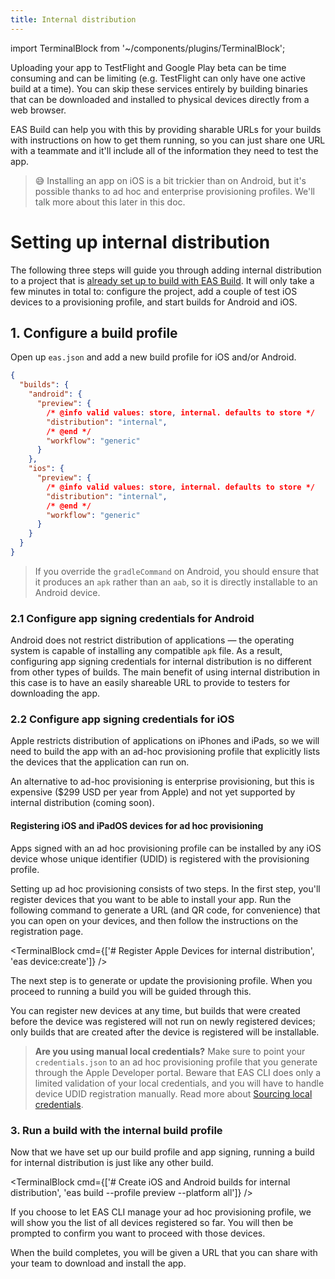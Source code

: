 ```yaml
---
title: Internal distribution
---
```


import TerminalBlock from '~/components/plugins/TerminalBlock';

Uploading your app to TestFlight and Google Play beta can be time consuming and can be limiting (e.g. TestFlight can only have one active build at a time). You can skip these services entirely by building binaries that can be downloaded and installed to physical devices directly from a web browser.

EAS Build can help you with this by providing sharable URLs for your builds with instructions on how to get them running, so you can just share one URL with a teammate and it'll include all of the information they need to test the app.

> 😅 Installing an app on iOS is a bit trickier than on Android, but it's possible thanks to ad hoc and enterprise provisioning profiles. We'll talk more about this later in this doc.

<h1 style={{borderBottom: 'none', marginTop: 30, marginBottom: 15, fontFamily: 'expo-brand-bold'}}>Setting up internal distribution</h1>

The following three steps will guide you through adding internal distribution to a project that is [already set up to build with EAS Build](setup.md). It will only take a few minutes in total to: configure the project, add a couple of test iOS devices to a provisioning profile, and start builds for Android and iOS.

<div style={{marginTop: -10}} />

## 1. Configure a build profile

Open up `eas.json` and add a new build profile for iOS and/or Android.

```json
{
  "builds": {
    "android": {
      "preview": {
        /* @info valid values: store, internal. defaults to store */
        "distribution": "internal",
        /* @end */
        "workflow": "generic"
      }
    },
    "ios": {
      "preview": {
        /* @info valid values: store, internal. defaults to store */
        "distribution": "internal",
        /* @end */
        "workflow": "generic"
      }
    }
  }
}
```

> If you override the `gradleCommand` on Android, you should ensure that it produces an `apk` rather than an `aab`, so it is directly installable to an Android device.

### 2.1 Configure app signing credentials for Android

Android does not restrict distribution of applications &mdash; the operating system is capable of installing any compatible `apk` file. As a result, configuring app signing credentials for internal distribution is no different from other types of builds. The main benefit of using internal distribution in this case is to have an easily shareable URL to provide to testers for downloading the app.

### 2.2 Configure app signing credentials for iOS

Apple restricts distribution of applications on iPhones and iPads, so we will need to build the app with an ad-hoc provisioning profile that explicitly lists the devices that the application can run on.

An alternative to ad-hoc provisioning is enterprise provisioning, but this is expensive (\$299 USD per year from Apple) and not yet supported by internal distribution (coming soon).

<!--
(@dsokal) this is not implemented yet

### Enterprise provisioning

If you plan on using enterprise provisioning, please sign in to the account with [Apple Developer Enterprise Program membership](https://developer.apple.com/programs/enterprise/). You probably don't have this, and it's expensive (\$299 USD per year) and takes time to acquire, so you will likely be using ad hoc provisioning &mdash; this works on any normal paid Apple developer account.
-->

<!--
(@dsokal) this is not implemented yet

### Setting up enterprise provisioning

If you do have an Apple enterprise account, this makes internal distribution much easier for users who want to install your app for the first time. Once they install the profile to their device they can access the app right away. One limitation of using an enterprise provisioning profile is that you will need to have a distinct bundle identifier from the one that you use to publish your app to the App Store. (@brentvatne: after this is a bad idea intentionally, we should probably have a config option, i'm just putting it there so we have something for now) We recommend setting your bundle identifier for internal distribution and committing that change on another branch. After that, whenever you want to create a preview branch you can check out that branch and rebase against the branch you'd like to create a build for.
-->

<div style={{marginTop: 20}} />

#### Registering iOS and iPadOS devices for ad hoc provisioning

Apps signed with an ad hoc provisioning profile can be installed by any iOS device whose unique identifier (UDID) is registered with the provisioning profile.

Setting up ad hoc provisioning consists of two steps. In the first step, you'll register devices that you want to be able to install your app. Run the following command to generate a URL (and QR code, for convenience) that you can open on your devices, and then follow the instructions on the registration page.

<TerminalBlock cmd={['# Register Apple Devices for internal distribution', 'eas device:create']} />

The next step is to generate or update the provisioning profile. When you proceed to running a build you will be guided through this.

You can register new devices at any time, but builds that were created before the device was registered will not run on newly registered devices; only builds that are created after the device is registered will be installable.

> **Are you using manual local credentials?** Make sure to point your `credentials.json` to an ad hoc <!-- or enterprise -->provisioning profile that you generate through the Apple Developer portal. Beware that EAS CLI does only a limited validation of your local credentials, and you will have to handle device UDID registration manually. Read more about [Sourcing local credentials](manual-credentials-configuration.md).

### 3. Run a build with the internal build profile

Now that we have set up our build profile and app signing, running a build for internal distribution is just like any other build.

<TerminalBlock cmd={['# Create iOS and Android builds for internal distribution', 'eas build --profile preview --platform all']} />

If you choose to let EAS CLI manage your ad hoc provisioning profile, we will show you the list of all devices registered so far. You will then be prompted to confirm you want to proceed with those devices.

When the build completes, you will be given a URL that you can share with your team to download and install the app.

<!--
(@dsokal) this is not implemented yet

If the device you would like to distribute to is not currently registered, you can choose to register it now (or exit the current command and run `eas device:add` again). The build command will wait for the new device to register. Scan the QR code that is presented in the terminal and follow the instructions on that page to register your device. When you're done, return to the terminal and press return to continue. You should see that your new device registration has been detected and added to the profile.

You can add another if you like, otherwise continue.
-->

<!--
(@dsokal) this is not implemented yet

When using iOS adhoc provisioning managed by Expo, if a teammate navigates to this URL on an iOS device that is not yet registered, they will be able to register their device and initiate a new build to include the updated profile that will run on their device. If the adhoc provisioning profile is not managed by Expo, the user will be asked to contact the organization admin in order to add their device UDID and create a new build compatible with their device.
-->
